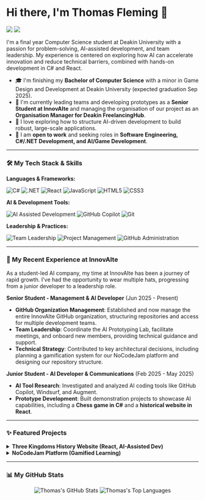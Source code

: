 # Hi there, I'm Thomas Fleming 👋

<a href="https://www.linkedin.com/in/thomas-fleming-0303b4356/"><img src="https://img.shields.io/badge/linkedin-%230077B5.svg?style=for-the-badge&logo=linkedin&logoColor=white" /></a>
<a href="https://thomasflemingportfolio.netlify.app/"><img src="https://img.shields.io/badge/Portfolio-00C7B7?style=for-the-badge&logo=web&logoColor=white" /></a>

I'm a final year Computer Science student at Deakin University with a passion for problem-solving, AI-assisted development, and team leadership. My experience is centered on exploring how AI can accelerate innovation and reduce technical barriers, combined with hands-on development in C# and React.

- 🎓 I'm finishing my **Bachelor of Computer Science** with a minor in Game Design and Development at Deakin University (expected graduation Sep 2025).
- 🔭 I'm currently leading teams and developing prototypes as a **Senior Student at InnovAIte** and managing the organisation of our project as an **Organisation Manager for Deakin FreelancingHub**.
- 🌱 I love exploring how to structure AI-driven development to build robust, large-scale applications.
- 🎯 I am **open to work** and seeking roles in **Software Engineering, C#/.NET Development, and AI/Game Development**.

---

### 🛠️ My Tech Stack & Skills

**Languages & Frameworks:**
<p>
  <img src="https://img.shields.io/badge/c%23-%23239120.svg?style=for-the-badge&logo=c-sharp&logoColor=white" alt="C#" />
  <img src="https://img.shields.io/badge/.NET-512BD4?style=for-the-badge&logo=dotnet&logoColor=white" alt=".NET" />
  <img src="https://img.shields.io/badge/react-%2320232a.svg?style=for-the-badge&logo=react&logoColor=%2361DAFB" alt="React" />
  <img src="https://img.shields.io/badge/javascript-%23323330.svg?style=for-the-badge&logo=javascript&logoColor=%23F7DF1E" alt="JavaScript" />
  <img src="https://img.shields.io/badge/html5-%23E34F26.svg?style=for-the-badge&logo=html5&logoColor=white" alt="HTML5" />
  <img src="https://img.shields.io/badge/css3-%231572B6.svg?style=for-the-badge&logo=css3&logoColor=white" alt="CSS3" />
</p>

**AI & Development Tools:**
<p>
  <img src="https://img.shields.io/badge/AI--Assisted%20Development-FF8C00?style=for-the-badge&logo=openai&logoColor=white" alt="AI Assisted Development" />
  <img src="https://img.shields.io/badge/GitHub%20Copilot-171515?style=for-the-badge&logo=github&logoColor=white" alt="GitHub Copilot" />
  <img src="https://img.shields.io/badge/git-%23F05033.svg?style=for-the-badge&logo=git&logoColor=white" alt="Git" />
</p>

**Leadership & Practices:**
<p>
  <img src="https://img.shields.io/badge/Team%20Leadership-4A90E2?style=for-the-badge&logo=microsoft-teams&logoColor=white" alt="Team Leadership" />
  <img src="https://img.shields.io/badge/Project%20Management-199AE5?style=for-the-badge&logo=scrum&logoColor=white" alt="Project Management" />
  <img src="https://img.shields.io/badge/GitHub%20Administration-121011?style=for-the-badge&logo=github&logoColor=white" alt="GitHub Administration" />
</p>

---

### 🚀 My Recent Experience at InnovAIte

As a student-led AI company, my time at InnovAIte has been a journey of rapid growth. I've had the opportunity to wear multiple hats, progressing from a junior developer to a leadership role.

**Senior Student - Management & AI Developer** (Jun 2025 - Present)
- **GitHub Organization Management**: Established and now manage the entire InnovAIte GitHub organization, structuring repositories and access for multiple development teams.
- **Team Leadership**: Coordinate the AI Prototyping Lab, facilitate meetings, and onboard new members, providing technical guidance and support.
- **Technical Strategy**: Contributed to key architectural decisions, including planning a gamification system for our NoCodeJam platform and designing our repository structure.

**Junior Student - AI Developer & Communications** (Feb 2025 - May 2025)
- **AI Tool Research**: Investigated and analyzed AI coding tools like GitHub Copilot, Windsurf, and Augment.
- **Prototype Development**: Built demonstration projects to showcase AI capabilities, including a **Chess game in C#** and a **historical website in React**.

---

### ✨ Featured Projects

<details>
<summary><strong>Three Kingdoms History Website (React, AI-Assisted Dev)</strong></summary>

A feature-rich website built to explore the history of the Three Kingdoms period of China. This project was a deep dive into using AI tools (like Windsurf and CoPilot) for both coding a technology I was new to (React) and for translating Chinese source material.

➡️ **[View the Live Site](https://3kingdomsscribed.netlify.app/)**

</details>

<details>
<summary><strong>NoCodeJam Platform (Gamified Learning)</strong></summary>

A gamified coding platform to help users enhance their programming skills. My contributions focused on researching and designing the core gamification and rating systems (EXP-based, ELO-based) and creating prototype learn pages. This was a core project within InnovAIte.

</details>

---

### 📊 My GitHub Stats

<p align="center">
  <img src="https://github-readme-stats.vercel.app/api?username=TriAzz&show_icons=true&theme=radical&hide_border=true&count_private=true" alt="Thomas's GitHub Stats" />
  <img src="https://github-readme-stats.vercel.app/api/top-langs/?username=TriAzz&layout=compact&theme=radical&hide_border=true&count_private=true" alt="Thomas's Top Languages" />
</p>

